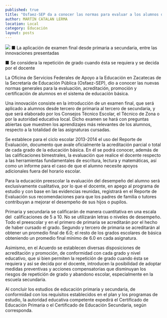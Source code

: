 ```yaml
---
published: true
title: "Osfaez-SEP da a conocer las normas para evaluar a los alumnos de educación básica"
author: MARTIN CATALAN LERMA
location: Local
category: Educación
layout: posts
---
```


![](http://i.imgur.com/AdbiIg6m.jpg)
■ La aplicación de examen final desde primaria a secundaria, entre las innovaciones presentadas 

■ Se considera la repetición de grado cuando ésta se requiera y se decida por el docente

La Oficina de Servicios Federales de Apoyo a la Educación en Zacatecas de la Secretaría de Educación Pública (Osfaez-SEP), dio a conocer las nuevas normas generales para la evaluación, acreditación, promoción y certificación de alumnos en el sistema de educación básica.

Una innovación consiste en la introducción de un examen final, que será aplicado a alumnos desde tercero de primaria al tercero de secundaria, y que será elaborado por los Consejos Técnico Escolar, el Técnico de Zona o por la autoridad educativa local. Dicho examen se hará con preguntas abiertas que muestren los aprendizajes más relevantes de los alumnos, respecto a la totalidad de las asignaturas cursadas.

Se establece para el ciclo escolar 2013-2014 el uso del Reporte de Evaluación, documento que avale oficialmente la acreditación parcial o total de cada grado de la educación básica. En él se podrá conocer, además de las calificaciones bimestrales, la evaluación que realice el docente respecto a las herramientas fundamentales de escritura, lectura y matemáticas, así como un informe para el caso de que el alumno necesite apoyos adicionales fuera del horario escolar. 

Para la educación preescolar la evaluación del desempeño del alumno será exclusivamente cualitativa, por lo que el docente, en apego al programa de estudio y con base en las evidencias reunidas, registrará en el Reporte de Evaluación sus recomendaciones para que los padres de familia o tutores contribuyan a mejorar el desempeño de sus hijos o pupilos. 

Primaria y secundaria se calificarán de manera cuantitativa en una escala del  calificaciones de 5 a 10. No se utilizarán letras o niveles de desempeño.
Todo el preescolar y en el primero de primaria se acreditarán por el hecho de haber cursado el grado. Segundo y tercero de primaria se acreditarán al obtener un promedio final de 6.0; el resto de los grados escolares de básica obteniendo un promedio final mínimo de 6.0 en cada asignatura.

Asimismo, en el Acuerdo se establecen diversas disposiciones de acreditación y promoción, de conformidad con cada grado y nivel educativo, que si bien permiten la repetición de grado cuando ésta se requiera y así se decida por el docente, introducen la posibilidad de adoptar medidas preventivas y acciones compensatorias que disminuyan los riesgos de repetición de grado y abandono escolar, especialmente en la escuela secundaria. 

Al concluir los estudios de educación primaria y secundaria, de conformidad con los requisitos establecidos en el plan y los programas de estudio, la autoridad educativa competente expedirá el Certificado de Educación Primaria o el Certificado de Educación Secundaria, según corresponda.  
